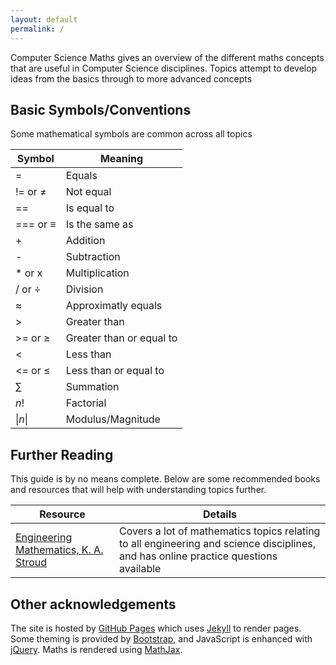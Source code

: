 ```yaml
---
layout: default
permalink: /
---
```


Computer Science Maths gives an overview of the different maths concepts that are useful in Computer Science disciplines.
Topics attempt to develop ideas from the basics through to more advanced concepts

## Basic Symbols/Conventions
Some mathematical symbols are common across all topics

|Symbol|Meaning|
|------|-------|
|=|Equals|
|!= or ≠|Not equal|
|==|Is equal to|
|=== or ≡|Is the same as|
|+|Addition|
|-|Subtraction|
|* or x|Multiplication|
|/ or ÷|Division|
|≈|Approximatly equals|
|>|Greater than|
|>= or ≥|Greater than or equal to|
|<|Less than|
|<= or ≤|Less than or equal to|
|∑|Summation|
|*n*!|Factorial|
|&#124;*n*&#124;|Modulus/Magnitude|

## Further Reading
This guide is by no means complete.  Below are some recommended books and resources that will help with understanding topics further.

|Resource|Details|
|--------|-------|
|[Engineering Mathematics, K. A. Stroud](http://www.plagrave.com/stroud)|Covers a lot of mathematics topics relating to all engineering and science disciplines, and has online practice questions available|

## Other acknowledgements
The site is hosted by [GitHub Pages](https://pages.github.com/) which uses [Jekyll](https://jekyllrb.com) to render pages.  Some theming is provided by [Bootstrap](https://getbootstrap.com), and JavaScript is enhanced with [jQuery](https://jquery.com/).  Maths is rendered using [MathJax](https://www.mathjax.org).
